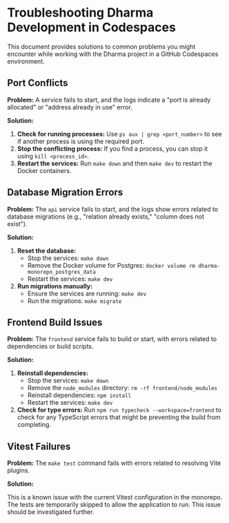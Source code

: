 # Troubleshooting Dharma Development in Codespaces

This document provides solutions to common problems you might encounter while working with the Dharma project in a GitHub Codespaces environment.

## Port Conflicts

**Problem:** A service fails to start, and the logs indicate a "port is already allocated" or "address already in use" error.

**Solution:**

1. **Check for running processes:** Use `ps aux | grep <port_number>` to see if another process is using the required port.
2. **Stop the conflicting process:** If you find a process, you can stop it using `kill <process_id>`.
3. **Restart the services:** Run `make down` and then `make dev` to restart the Docker containers.

## Database Migration Errors

**Problem:** The `api` service fails to start, and the logs show errors related to database migrations (e.g., "relation already exists," "column does not exist").

**Solution:**

1. **Reset the database:**
    * Stop the services: `make down`
    * Remove the Docker volume for Postgres: `docker volume rm dharma-monorepo_postgres_data`
    * Restart the services: `make dev`
2. **Run migrations manually:**
    * Ensure the services are running: `make dev`
    * Run the migrations: `make migrate`

## Frontend Build Issues

**Problem:** The `frontend` service fails to build or start, with errors related to dependencies or build scripts.

**Solution:**

1. **Reinstall dependencies:**
    * Stop the services: `make down`
    * Remove the `node_modules` directory: `rm -rf frontend/node_modules`
    * Reinstall dependencies: `npm install`
    * Restart the services: `make dev`
2. **Check for type errors:** Run `npm run typecheck --workspace=frontend` to check for any TypeScript errors that might be preventing the build from completing.

## Vitest Failures

**Problem:** The `make test` command fails with errors related to resolving Vite plugins.

**Solution:**

This is a known issue with the current Vitest configuration in the monorepo. The tests are temporarily skipped to allow the application to run. This issue should be investigated further.
